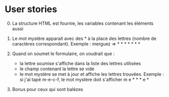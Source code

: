 # User stories

0. La structure HTML est fournie, les variables contenant les éléments aussi

1. Le mot mystère apparait avec des * à la place des lettres (nombre de caractères correspondant). Exemple : merguez => * * * * * * *

2. Quand on soumet le formulaire, on voudrait que : 
    - la lettre soumise s'affiche dans la liste des lettres utilisées
    - le champ contenant la lettre se vide
    - le mot mystère se met à jour et affiche les lettres trouvées. Exemple : si j'ai tapé m-e-c-f, le mot mystère doit s'afficher m e * * * e *

3. Bonus pour ceux qui sont balèzes